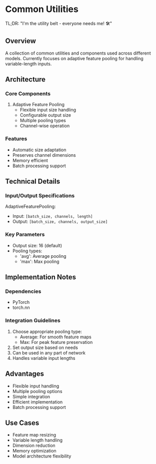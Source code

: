 # Common Utilities

TL;DR: "I'm the utility belt - everyone needs me! 🛠️"

## Overview
A collection of common utilities and components used across different models. Currently focuses on adaptive feature pooling for handling variable-length inputs.

## Architecture

### Core Components
1. Adaptive Feature Pooling
   - Flexible input size handling
   - Configurable output size
   - Multiple pooling types
   - Channel-wise operation

### Features
- Automatic size adaptation
- Preserves channel dimensions
- Memory efficient
- Batch processing support

## Technical Details

### Input/Output Specifications
AdaptiveFeaturePooling:
- Input: `[batch_size, channels, length]`
- Output: `[batch_size, channels, output_size]`

### Key Parameters
- Output size: 16 (default)
- Pooling types: 
  - 'avg': Average pooling
  - 'max': Max pooling

## Implementation Notes

### Dependencies
- PyTorch
- torch.nn

### Integration Guidelines
1. Choose appropriate pooling type:
   - Average: For smooth feature maps
   - Max: For peak feature preservation
2. Set output size based on needs
3. Can be used in any part of network
4. Handles variable input lengths

## Advantages
- Flexible input handling
- Multiple pooling options
- Simple integration
- Efficient implementation
- Batch processing support

## Use Cases
- Feature map resizing
- Variable length handling
- Dimension reduction
- Memory optimization
- Model architecture flexibility 
